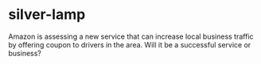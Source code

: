 # silver-lamp
Amazon is assessing a new service that can increase local business traffic by offering coupon to drivers in the area. Will it be a successful service or business? 
